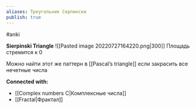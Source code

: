 ```yaml
---
aliases: Треугольник Серпински
publish: true
---
```

#anki

**Sierpinski Triangle**
![[Pasted image 20220727164220.png|300]]
Площадь стремится к 0

Можно найти этот же паттерн в [[Pascal’s triangle]] если закрасить все нечетные числа




**Connected with:**
- [[Complex numbers C|Комплексные числа]]
- [[Fractal|Фрактал]]



